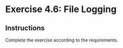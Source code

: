 # Exercise 4.6: File Logging

## Instructions

Complete the exercise according to the requirements.

